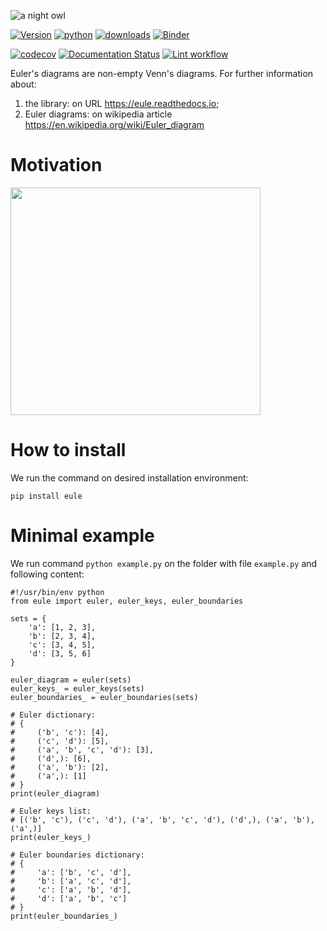 ![a night owl](https://github.com/trouchet/eule/blob/main/images/eule_small.png?raw=true)

[![Version](https://img.shields.io/pypi/v/eule.svg)](https://pypi.python.org/pypi/eule)
[![python](https://img.shields.io/pypi/pyversions/eule.svg)](https://pypi.org/project/eule/)
[![downloads](https://img.shields.io/pypi/dm/eule)](https://pypi.org/project/eule/)
[![Binder](https://mybinder.org/badge_logo.svg)](https://mybinder.org/v2/gh/trouchet/eule/HEAD)

[![codecov](https://codecov.io/gh/trouchet/eule/branch/main/graph/badge.svg?token=PJMBaLIqar)](https://codecov.io/gh/trouchet/eule)
[![Documentation Status](https://readthedocs.org/projects/eule/badge/?version=latest)](https://eule.readthedocs.io/en/latest/?version=latest)
[![Lint workflow](https://github.com/trouchet/eule/actions/workflows/check-lint.yaml/badge.svg)](https://github.com/trouchet/eule/actions/workflows/check-lint.yaml)

Euler\'s diagrams are non-empty Venn\'s diagrams. For further information about:

1. the library: on URL <https://eule.readthedocs.io>;
2. Euler diagrams: on wikipedia article <https://en.wikipedia.org/wiki/Euler_diagram>

Motivation
================

<img src="https://github.com/trouchet/eule/blob/main/images/euler_venn.png?raw=true" width="400" height="364"/>

How to install
================

We run the command on desired installation environment:

``` {.bash}
pip install eule
```

Minimal example
================

We run command `python example.py` on the folder with file `example.py` and following content:

``` {.python}
#!/usr/bin/env python
from eule import euler, euler_keys, euler_boundaries

sets = {
    'a': [1, 2, 3],
    'b': [2, 3, 4],
    'c': [3, 4, 5],
    'd': [3, 5, 6]
}

euler_diagram = euler(sets)
euler_keys_ = euler_keys(sets)
euler_boundaries_ = euler_boundaries(sets)

# Euler dictionary: 
# {
#     ('b', 'c'): [4],
#     ('c', 'd'): [5],
#     ('a', 'b', 'c', 'd'): [3],
#     ('d',): [6],
#     ('a', 'b'): [2],
#     ('a',): [1]
# }
print(euler_diagram)

# Euler keys list:
# [('b', 'c'), ('c', 'd'), ('a', 'b', 'c', 'd'), ('d',), ('a', 'b'), ('a',)]
print(euler_keys_)

# Euler boundaries dictionary: 
# {
#     'a': ['b', 'c', 'd'],
#     'b': ['a', 'c', 'd'],
#     'c': ['a', 'b', 'd'],
#     'd': ['a', 'b', 'c']
# }
print(euler_boundaries_)
```
